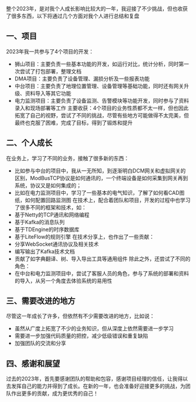 整个2023年，是对我个人成长影响比较大的一年，我迎接了不少挑战，但也收获了很多东西，以下将通过几个方面对我个人进行总结和复盘
## 一、项目
2023年我一共参与了4个项目的开发：
* 狮山项目：主要负责一些基本功能的开发，如运行对比，统计分析，同时第一次尝试了打包部署，整理文档
* DMA项目：主要负责了设备管理、漏损分析及一些报表功能
* 中台项目：主要负责了地理位置管理、设备管理等基础功能，同时还有网关升级、资料导入等其它功能
* 电力监测项目：主要负责了设备监测、告警模块等功能开发，同时参与了资料录入和现场部署等工作
主要收获：4个项目的业务性质都不太一样，但也因此拓宽了自己的视野，尝试了不同的挑战，尽管有些地方可能做得不太完美，但最终也克服了困难，完成了目标，得到了锻炼和提升
## 二、个人成长
在业务上，学习了不同的业务，接触了很多新的东西：
* 比如参与中台的项目中，我从一无所知，到逐渐明白DCM网关和虚拟网关的区别，ModBusTCP协议是如何通讯的，一个终端设备是如何采集到网关再到系统，协议又是如何集成的；
* 比如在电力监测项目中，学习了一些基本的电气知识，了解了如何看CAD图纸，如何配置回路监测图
在技术上，配合着团队和项目，开发的过程中也学习了很多不同的框架和技术，如：
 * 基于Netty的TCP通讯和网络编程
 * 基于Kafka的消息队列
 * 基于TDEngine的时序数据库
 * 基于LiteFlow的规则引擎
在技术分享上，也作出了一些贡献：
* 分享WebSocket通讯协议及相关技术
* 编写输出了Kafka技术文档
* 贡献了如字典翻译、树、导入导出工具等通用组件
除此之外，还尝试了不同的角色：
* 在中台和电力监测项目中，尝试了客服人员的角色，参与了系统的部署和资料的导入，从另一个角度去体验系统的易用性
## 三、需要改进的地方
尽管这一年成长了许多，但依然有不少需要改进的地方，比如说：
* 虽然从广度上拓宽了不少的业务知识，但从深度上依然需要进一步学习
* 需要进一步加强代码质量的把控，减少低级错误和重复缺陷
* 加强团队的交流和分享
## 四、感谢和展望
过去的2023年，首先要感谢团队的帮助和包容，感谢项目经理的信任，让我得以去发挥自己的能力并得到了成长。在新的一年，也会准备好迎接更多的挑战，为团队作出更多的贡献，成为更优秀的自己！
